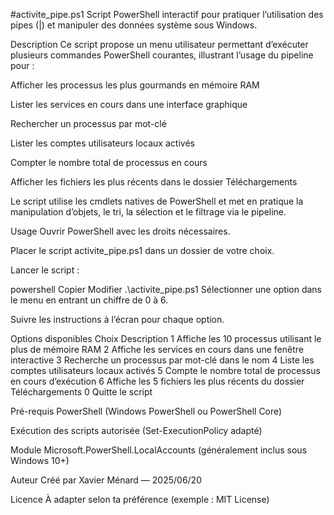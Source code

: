 #activite_pipe.ps1
Script PowerShell interactif pour pratiquer l’utilisation des pipes (|) et manipuler des données système sous Windows.

Description
Ce script propose un menu utilisateur permettant d’exécuter plusieurs commandes PowerShell courantes, illustrant l’usage du pipeline pour :

Afficher les processus les plus gourmands en mémoire RAM

Lister les services en cours dans une interface graphique

Rechercher un processus par mot-clé

Lister les comptes utilisateurs locaux activés

Compter le nombre total de processus en cours

Afficher les fichiers les plus récents dans le dossier Téléchargements

Le script utilise les cmdlets natives de PowerShell et met en pratique la manipulation d’objets, le tri, la sélection et le filtrage via le pipeline.

Usage
Ouvrir PowerShell avec les droits nécessaires.

Placer le script activite_pipe.ps1 dans un dossier de votre choix.

Lancer le script :

powershell
Copier
Modifier
.\activite_pipe.ps1
Sélectionner une option dans le menu en entrant un chiffre de 0 à 6.

Suivre les instructions à l’écran pour chaque option.

Options disponibles
Choix	Description
1	Affiche les 10 processus utilisant le plus de mémoire RAM
2	Affiche les services en cours dans une fenêtre interactive
3	Recherche un processus par mot-clé dans le nom
4	Liste les comptes utilisateurs locaux activés
5	Compte le nombre total de processus en cours d’exécution
6	Affiche les 5 fichiers les plus récents du dossier Téléchargements
0	Quitte le script

Pré-requis
PowerShell (Windows PowerShell ou PowerShell Core)

Exécution des scripts autorisée (Set-ExecutionPolicy adapté)

Module Microsoft.PowerShell.LocalAccounts (généralement inclus sous Windows 10+)

Auteur
Créé par Xavier Ménard — 2025/06/20

Licence
À adapter selon ta préférence (exemple : MIT License)
